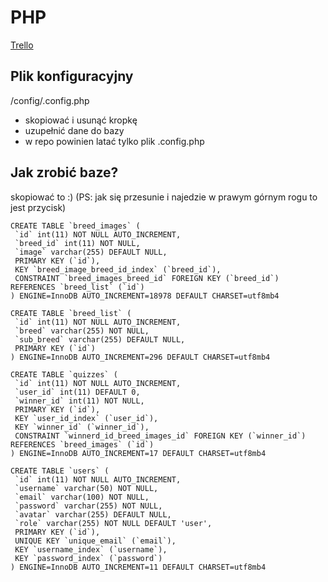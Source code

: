 # PHP

[Trello](https://trello.com/b/os4W8MXa/php)

## Plik konfiguracyjny

/config/.config.php

+ skopiować i usunąć kropkę
+ uzupełnić dane do bazy
+ w repo powinien latać tylko plik .config.php

## Jak zrobić baze?

skopiować to :) (PS: jak się przesunie i najedzie w prawym górnym rogu to jest przycisk)

```
CREATE TABLE `breed_images` (
 `id` int(11) NOT NULL AUTO_INCREMENT,
 `breed_id` int(11) NOT NULL,
 `image` varchar(255) DEFAULT NULL,
 PRIMARY KEY (`id`),
 KEY `breed_image_breed_id_index` (`breed_id`),
 CONSTRAINT `breed_images_breed_id` FOREIGN KEY (`breed_id`) REFERENCES `breed_list` (`id`)
) ENGINE=InnoDB AUTO_INCREMENT=18978 DEFAULT CHARSET=utf8mb4

CREATE TABLE `breed_list` (
 `id` int(11) NOT NULL AUTO_INCREMENT,
 `breed` varchar(255) NOT NULL,
 `sub_breed` varchar(255) DEFAULT NULL,
 PRIMARY KEY (`id`)
) ENGINE=InnoDB AUTO_INCREMENT=296 DEFAULT CHARSET=utf8mb4

CREATE TABLE `quizzes` (
 `id` int(11) NOT NULL AUTO_INCREMENT,
 `user_id` int(11) DEFAULT 0,
 `winner_id` int(11) NOT NULL,
 PRIMARY KEY (`id`),
 KEY `user_id_index` (`user_id`),
 KEY `winner_id` (`winner_id`),
 CONSTRAINT `winnerd_id_breed_images_id` FOREIGN KEY (`winner_id`) REFERENCES `breed_images` (`id`)
) ENGINE=InnoDB AUTO_INCREMENT=17 DEFAULT CHARSET=utf8mb4

CREATE TABLE `users` (
 `id` int(11) NOT NULL AUTO_INCREMENT,
 `username` varchar(50) NOT NULL,
 `email` varchar(100) NOT NULL,
 `password` varchar(255) NOT NULL,
 `avatar` varchar(255) DEFAULT NULL,
 `role` varchar(255) NOT NULL DEFAULT 'user',
 PRIMARY KEY (`id`),
 UNIQUE KEY `unique_email` (`email`),
 KEY `username_index` (`username`),
 KEY `password_index` (`password`)
) ENGINE=InnoDB AUTO_INCREMENT=11 DEFAULT CHARSET=utf8mb4

```
